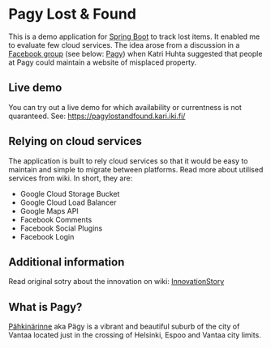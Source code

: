 # Pagy Lost & Found

This is a demo application for [Spring Boot](https://projects.spring.io/spring-boot/) to track lost items. It enabled me to evaluate few cloud services. The idea arose from a discussion in a
[Facebook group](https://www.facebook.com/groups/235855133202437/permalink/1344056399048966/?comment_id=1344098629044743&comment_tracking=%7B%22tn%22%3A%22R7%22%7D)
(see below: [Pagy](#pagy)) when Katri Huhta suggested that people at Pagy could maintain a website of misplaced property.

## Live demo

You can try out a live demo for which availability or currentness is not quaranteed. See: <https://pagylostandfound.kari.iki.fi/>

## Relying on cloud services

The application is built to rely cloud services so that it would be easy to maintain and simple to migrate between platforms. Read more about utilised services from wiki. In short, they are:

* Google Cloud Storage Bucket
* Google Cloud Load Balancer
* Google Maps API
* Facebook Comments
* Facebook Social Plugins
* Facebook Login


## Additional information

Read original sotry about the innovation on wiki: [InnovationStory](//github.com/klaalo/pagylostandfound/wiki/InnovationStory)

## What is Pagy?

[Pähkinärinne](https://en.wikipedia.org/wiki/Pähkinärinne) aka Pägy is a vibrant and beautiful suburb of the city of Vantaa located just in the crossing of Helsinki, Espoo and Vantaa city limits.
